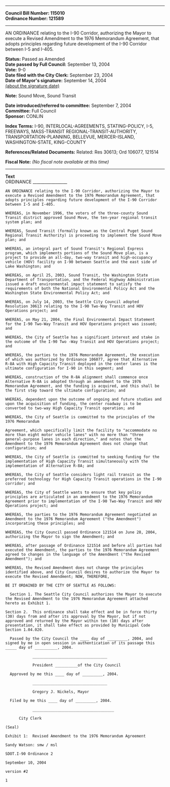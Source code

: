 * * * * *  
  
**Council Bill Number: [](#h0)[](#h2)115010**   
**Ordinance Number: 121589**  
  
* * * * *  
  
AN ORDINANCE relating to the I-90 Corridor, authorizing the Mayor to execute a Revised Amendment to the 1976 Memorandum Agreement, that adopts principles regarding future development of the I-90 Corridor between I-5 and I-405.  
  
**Status:** Passed as Amended   
**Date passed by Full Council:** September 13, 2004   
**Vote:** 9-0   
**Date filed with the City Clerk:** September 23, 2004   
**Date of Mayor's signature:** September 14, 2004   
[(about the signature date)](/~public/approvaldate.htm)   
  
**Note:** Sound Move, Sound Transit  
  
  
**Date introduced/referred to committee:** September 7, 2004   
**Committee:** Full Council   
**Sponsor:** CONLIN   
  
**Index Terms:** I-90, INTERLOCAL-AGREEMENTS, STATING-POLICY, I-5, FREEWAYS, MASS-TRANSIT REGIONAL-TRANSIT-AUTHORITY, TRANSPORTATION-PLANNING, BELLEVUE, MERCER-ISLAND, WASHINGTON-STATE, KING-COUNTY  
  
**References/Related Documents:** Related: Res 30613; Ord 106077, 121514  
  
**Fiscal Note:** *(No fiscal note available at this time)*  
  
* * * * *  
  
**Text**  
    ORDINANCE _________________  
  
    AN ORDINANCE relating to the I-90 Corridor, authorizing the Mayor to  
    execute a Revised Amendment to the 1976 Memorandum Agreement, that  
    adopts principles regarding future development of the I-90 Corridor  
    between I-5 and I-405.  
  
    WHEREAS, in November 1996, the voters of the three-county Sound  
    Transit district approved Sound Move, the ten-year regional transit  
    system plan; and  
  
    WHEREAS, Sound Transit (formally known as the Central Puget Sound  
    Regional Transit Authority) is proceeding to implement the Sound Move  
    plan; and  
  
    WHEREAS, an integral part of Sound Transit's Regional Express  
    program, which implements portions of the Sound Move plan, is a  
    project to provide an all-day, two-way transit and high-occupancy  
    vehicle (HOV) facility on I-90 between Seattle and the east side of  
    Lake Washington; and  
  
    WHEREAS, on April 25, 2003, Sound Transit, the Washington State  
    Department of Transportation, and the Federal Highway Administration  
    issued a draft environmental impact statement to satisfy the  
    requirements of both the National Environmental Policy Act and the  
    Washington State Environmental Policy Act; and  
  
    WHEREAS, on July 14, 2003, the Seattle City Council adopted  
    Resolution 30613 relating to the I-90 Two-Way Transit and HOV  
    Operations project; and  
  
    WHEREAS, on May 21, 2004, the Final Environmental Impact Statement  
    for the I-90 Two-Way Transit and HOV Operations project was issued;  
    and  
  
    WHEREAS, the City of Seattle has a significant interest and stake in  
    the outcome of the I-90 Two -Way Transit and HOV Operations project;  
    and  
  
    WHEREAS, the parties to the 1976 Memorandum Agreement, the execution  
    of which was authorized by Ordinance 106077, agree that Alternative  
    R-8A with High Capacity Transit deployed in the center lanes is the  
    ultimate configuration for I-90 in this segment; and  
  
    WHEREAS, construction of the R-8A alignment shall commence once  
    Alternative R-8A is adopted through an amendment to the 1976  
    Memorandum Agreement, and the funding is acquired, and this shall be  
    the first step toward the ultimate configuration; and  
  
    WHEREAS, dependent upon the outcome of ongoing and future studies and  
    upon the acquisition of funding, the center roadway is to be  
    converted to two-way High Capacity Transit operation; and  
  
    WHEREAS, the City of Seattle is committed to the principles of the  
    1976 Memorandum  
  
    Agreement, which specifically limit the facility to "accommodate no  
    more than eight motor vehicle lanes" with no more than "three  
    general-purpose lanes in each direction," and notes that the  
    Amendment to the 1976 Memorandum Agreement does not change that  
    configuration; and  
  
    WHEREAS, the City of Seattle is committed to seeking funding for the  
    implementation of High Capacity Transit simultaneously with the  
    implementation of Alternative R-8A; and  
  
    WHEREAS, the City of Seattle considers light rail transit as the  
    preferred technology for High Capacity Transit operations in the I-90  
    corridor; and  
  
    WHEREAS, the City of Seattle wants to ensure that key policy  
    principles are articulated in an amendment to the 1976 Memorandum  
    Agreement prior to implementation of the I-90 Two-Way Transit and HOV  
    Operations project; and  
  
    WHEREAS, the parties to the 1976 Memorandum Agreement negotiated an  
    Amendment to the 1976 Memorandum Agreement ("the Amendment")  
    incorporating these principles; and  
  
    WHEREAS, the City Council passed Ordinance 121514 on June 28, 2004,  
    authorizing the Mayor to sign the Amendment; and  
  
    WHEREAS, after passage of Ordinance 121514 and before all parties had  
    executed the Amendment, the parties to the 1976 Memorandum Agreement  
    agreed to changes in the language of the Amendment ("the Revised  
    Amendment"); and  
  
    WHEREAS, the Revised Amendment does not change the principles  
    identified above, and City Council desires to authorize the Mayor to  
    execute the Revised Amendment; NOW, THEREFORE,  
  
    BE IT ORDAINED BY THE CITY OF SEATTLE AS FOLLOWS:  
  
      Section 1. The Seattle City Council authorizes the Mayor to execute  
    the Revised Amendment to the 1976 Memorandum Agreement attached  
    hereto as Exhibit 1.  
  
    Section 2.  This ordinance shall take effect and be in force thirty  
    (30) days from and after its approval by the Mayor, but if not  
    approved and returned by the Mayor within ten (10) days after  
    presentation, it shall take effect as provided by Municipal Code  
    Section 1.04.020.  
  
      Passed by the City Council the ____ day of _________, 2004, and  
    signed by me in open session in authentication of its passage this  
    _____ day of __________, 2004.  
  
                _________________________________  
  
                President __________of the City Council  
  
      Approved by me this ____ day of _________, 2004.  
  
                _________________________________  
  
                Gregory J. Nickels, Mayor  
  
      Filed by me this ____ day of _________, 2004.  
  
                ____________________________________  
  
          City Clerk  
  
    (Seal)  
  
    Exhibit 1:  Revised Amendment to the 1976 Memorandum Agreement  
  
    Sandy Watson: smw / msl  
  
    SDOT.I-90 Ordinance 2  
  
    September 10, 2004  
  
    version #2  
  
    1  
